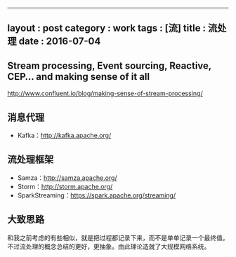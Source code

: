
---
layout : post
category : work
tags : [流]
title : 流处理
date : 2016-07-04
---

## Stream processing, Event sourcing, Reactive, CEP… and making sense of it all<a id="orgheadline3"></a>

<http://www.confluent.io/blog/making-sense-of-stream-processing/>

## 消息代理<a id="orgheadline4"></a>

-   Kafka：<http://kafka.apache.org/>

## 流处理框架<a id="orgheadline5"></a>

-   Samza：<http://samza.apache.org/>
-   Storm：<http://storm.apache.org/>
-   SparkStreaming：<https://spark.apache.org/streaming/>

## 大致思路<a id="orgheadline6"></a>

和我之前考虑的有些相似，就是把过程都记录下来，而不是单单记录一个最终值。不过流处理的概念总结的更好，更抽象。由此理论造就了大规模网络系统。
